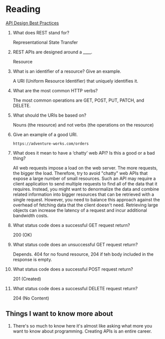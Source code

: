 # Reading

[API Design Best Practices](https://learn.microsoft.com/en-us/azure/architecture/best-practices/api-design)

1. What does REST stand for?

    Representational State Transfer

2. REST APIs are designed around a ____.

    Resource

3. What is an identifier of a resource? Give an example.

    A URI (Uniform Resource Identifier) that uniquely identifies it.

4. What are the most common HTTP verbs?

    The most common operations are GET, POST, PUT, PATCH, and DELETE.

5. What should the URIs be based on?

    Nouns (the resource) and not verbs (the operations on the resource)

6. Give an example of a good URI.

    `https://adventure-works.com/orders`

7. What does it mean to have a ‘chatty’ web API? Is this a good or a bad thing?

    All web requests impose a load on the web server. The more requests, the bigger the load. Therefore, try to avoid "chatty" web APIs that expose a large number of small resources. Such an API may require a client application to send multiple requests to find all of the data that it requires. Instead, you might want to denormalize the data and combine related information into bigger resources that can be retrieved with a single request. However, you need to balance this approach against the overhead of fetching data that the client doesn't need. Retrieving large objects can increase the latency of a request and incur additional bandwidth costs.

8. What status code does a successful GET request return?

    200 (OK)

9. What status code does an unsuccessful GET request return?

    Depends. 404 for no found resource, 204 if teh body included in the response is empty.

10. What status code does a successful POST request return?

    201 (Created)

11. What status code does a successful DELETE request return?

    204 (No Content)

## Things I want to know more about

1. There's so much to know here it's almost like asking what more you want to know about programming. Creating APIs is an entire career.
